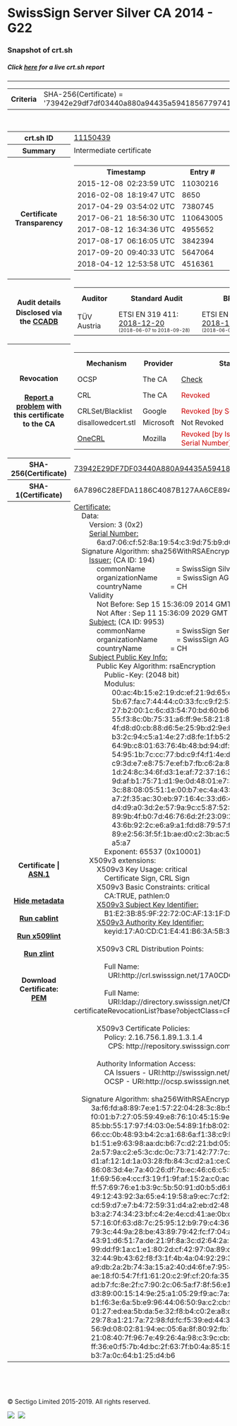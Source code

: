 # SwissSign Server Silver CA 2014 - G22
### Snapshot of crt.sh
##### Click [here](https://crt.sh/?q=73942E29DF7DF03440A880A94435A5941856779741B6E102BA41A586D01ACA02) for a live crt.sh report

---
<!DOCTYPE HTML PUBLIC "-//W3C//DTD HTML 4.0 Transitional//EN">
<HTML>

<BODY>

<TABLE>
  <TR>
    <TH class="outer">Criteria</TH>
    <TD class="outer">SHA-256(Certificate) = '73942e29df7df03440a880a94435a5941856779741b6e102ba41a586d01aca02'</TD>
  </TR>
</TABLE>
<BR>
<TABLE>
  <TR>
    <TH class="outer">crt.sh ID</TH>
    <TD class="outer"><A href="?id=11150439">11150439</A></TD>
  </TR>
  <TR>
    <TH class="outer">Summary</TH>
    <TD class="outer">Intermediate certificate</TD>
  </TR>
  <TR>
    <TH class="outer">Certificate<BR>Transparency</TH>
    <TD class="outer">
<TABLE class="options" style="margin-left:0px">
  <TR>
    <TH>Timestamp</TH>
    <TH>Entry #</TH>
    <TH>Log Operator</TH>
    <TH>Log URL</TH>
  </TR>
  <TR>
    <TD>2015-12-08&nbsp; <FONT class="small">02:23:59 UTC</FONT></TD>
    <TD>11030216</TD>
    <TD>Google</TD>
    <TD>https://ct.googleapis.com/pilot</TD>
  </TR>
  <TR>
    <TD>2016-02-08&nbsp; <FONT class="small">18:19:47 UTC</FONT></TD>
    <TD>8650</TD>
    <TD>Venafi</TD>
    <TD>https://ctlog.api.venafi.com</TD>
  </TR>
  <TR>
    <TD>2017-04-29&nbsp; <FONT class="small">03:54:02 UTC</FONT></TD>
    <TD>7380745</TD>
    <TD>Let's Encrypt</TD>
    <TD>https://clicky.ct.letsencrypt.org</TD>
  </TR>
  <TR>
    <TD>2017-06-21&nbsp; <FONT class="small">18:56:30 UTC</FONT></TD>
    <TD>110643005</TD>
    <TD>Google</TD>
    <TD>https://ct.googleapis.com/rocketeer</TD>
  </TR>
  <TR>
    <TD>2017-08-12&nbsp; <FONT class="small">16:34:36 UTC</FONT></TD>
    <TD>4955652</TD>
    <TD>DigiCert</TD>
    <TD>https://ct.ws.symantec.com</TD>
  </TR>
  <TR>
    <TD>2017-08-17&nbsp; <FONT class="small">06:16:05 UTC</FONT></TD>
    <TD>3842394</TD>
    <TD>Google</TD>
    <TD>https://ct.googleapis.com/skydiver</TD>
  </TR>
  <TR>
    <TD>2017-09-20&nbsp; <FONT class="small">09:40:33 UTC</FONT></TD>
    <TD>5647064</TD>
    <TD>WoTrus</TD>
    <TD>https://ctlog.wosign.com</TD>
  </TR>
  <TR>
    <TD>2018-04-12&nbsp; <FONT class="small">12:53:58 UTC</FONT></TD>
    <TD>4516361</TD>
    <TD>Sectigo</TD>
    <TD>https://dodo.ct.comodo.com</TD>
  </TR>
</TABLE>
    </TD>
  </TR>
  <TR>
    <TH class="outer">Audit details<BR>
      <DIV class="small" style="padding-top:3px">Disclosed via the
        <A href="//ccadb-public.secure.force.com/mozilla/PublicAllIntermediateCerts" target="_blank">CCADB</A></DIV>
    </TH>
    <TD class="outer">
<TABLE class="options" style="margin-left:0px">
  <TR>
    <TH>Auditor</TH>
    <TH>Standard Audit</TH>
    <TH>BR Audit</TH>
    <TH>EV SSL Audit</TH>
    <TH>Documents</TH>
    <TH>CCADB</TH>
    <TH>Root Owner / Certificate</TH>
  </TR>
  <TR>
    <TD style="vertical-align:middle">TÜV Austria</TD>
    <TD>ETSI EN 319 411:
      <A href="https://it-tuv.com/wp-content/uploads/2018/12/AA2018122003_Audit_Attestation_TA_CERT__SwissSign_Silver_G2.pdf" target="_blank">2018-12-20</A>
      <BR><FONT style="font-size:8pt">(2018-06-07 to 2018-09-28)</FONT></TD>
    <TD>ETSI EN 319 411:
      <A href="https://it-tuv.com/wp-content/uploads/2018/12/AA2018122003_Audit_Attestation_TA_CERT__SwissSign_Silver_G2.pdf" target="_blank">2018-12-20</A>
      <BR><FONT style="font-size:8pt">(2018-06-07 to 2018-09-28)</FONT></TD>
    <TD>No    <TD>
      <A href="http://repository.swisssign.com/SwissSign-Silver-CP-CPS.pdf" target="blank">CP</A>
      <A href="http://repository.swisssign.com/SwissSign-Silver-CP-CPS.pdf" target="blank">CPS</A>
    </TD>
    <TD><A href="//ccadb.force.com/001o000000xNw4lAAC" target="_blank">001o000000xNw4lAAC</A></TD>
    <TD><A href="/?id=2953">SwissSign AG</A></TD>
  </TR>
</TABLE>
    </TD>
  </TR>
  <TR>
    <TH class="outer">Revocation<BR><BR>
      <DIV class="small" style="padding-top:3px"><A href="?id=11150439&opt=problemreporting">Report a problem</A> with<BR>this certificate to the CA</DIV></TH>
    <TD class="outer">
      <TABLE class="options" style="margin-left:0px">
        <TR>
          <TH>Mechanism</TH>
          <TH>Provider</TH>
          <TH>Status</TH>
          <TH>Revocation Date</TH>
          <TH>Last Observed in CRL</TH>
          <TH>Last Checked <SPAN style="color:#CC0000;vertical-align:middle;font-size:70%;font-weight:normal">(Error)</SPAN></TH>
        </TR>
        <TR>
          <TD>OCSP</TD>
          <TD>The CA</TD>
          <TD><A href="?id=11150439&opt=ocsp">Check</A></TD>
          <TD><SPAN style="color:#888888">?</SPAN></TD>
          <TD><SPAN style="color:#888888">n/a</SPAN></TD>
          <TD><SPAN style="color:#888888">?</SPAN></TD>
        </TR>
        <TR>
          <TD>CRL</TD>
          <TD>The CA</TD>
          <TD><SPAN style="color:#CC0000">Revoked</SPAN></TD><TD>2018-12-11&nbsp; <FONT class="small">16:36:36 UTC</FONT></TD><TD>2019-08-27&nbsp; <FONT class="small">19:00:01 UTC</FONT></TD><TD>2019-12-04&nbsp; <FONT class="small">16:19:03 UTC</FONT></TD>
        </TR>
        <TR>
          <TD>CRLSet/Blacklist</TD>
          <TD>Google</TD>
          <TD><SPAN style="color:#CC0000">Revoked [by Serial Number]</SPAN></TD>
          <TD><SPAN style="color:#888888">n/a</SPAN></TD>
          <TD><SPAN style="color:#888888">n/a</SPAN></TD>
          <TD><SPAN style="color:#888888">n/a</SPAN></TD>
        </TR>
        <TR>
          <TD>disallowedcert.stl</TD>
          <TD>Microsoft</TD>
          <TD>Not Revoked</TD>
          <TD><SPAN style="color:#888888">n/a</SPAN></TD>
          <TD><SPAN style="color:#888888">n/a</SPAN></TD>
          <TD><SPAN style="color:#888888">n/a</SPAN></TD>
        </TR>
        <TR>
          <TD><A href="/mozilla-onecrl" target="_blank">OneCRL</A></TD>
          <TD>Mozilla</TD>
          <TD><SPAN style="color:#CC0000">Revoked [by Issuer Name, Serial Number]</SPAN></TD><TD>2019-01-18&nbsp; <FONT class="small">11:45:13 UTC</FONT></TD>
          <TD><SPAN style="color:#888888">n/a</SPAN></TD>
          <TD><SPAN style="color:#888888">n/a</SPAN></TD>
        </TR>
      </TABLE>
    </TD>
  </TR>
  <TR>
    <TH class="outer">SHA-256(Certificate)</TH>
    <TD class="outer"><A href="//censys.io/certificates/73942e29df7df03440a880a94435a5941856779741b6e102ba41a586d01aca02">73942E29DF7DF03440A880A94435A5941856779741B6E102BA41A586D01ACA02</A></TD>
  </TR>
  <TR>
    <TH class="outer">SHA-1(Certificate)</TH>
    <TD class="outer">6A7896C28EFDA1186C4087B127AA6CE8941B924F</TD>
  </TR>
  <TR>
    <TH class="outer">Certificate | <A href="?asn1=11150439">ASN.1</A>
      <SPAN class="small"><BR>
      <BR><BR><A href="?id=11150439&opt=nometadata">Hide metadata</A>
      <BR><BR><A href="?id=11150439&opt=cablint">Run cablint</A>
      <BR><BR><A href="?id=11150439&opt=x509lint">Run x509lint</A>
      <BR><BR><A href="?id=11150439&opt=zlint">Run zlint</A>
      <BR><BR><BR>Download Certificate: <A href="?d=11150439">PEM</A>
      </SPAN>
    </TH>
    <TD class="text"><A href="?d=11150439">Certificate:</A><BR>&nbsp;&nbsp;&nbsp;&nbsp;Data:<BR>&nbsp;&nbsp;&nbsp;&nbsp;&nbsp;&nbsp;&nbsp;&nbsp;Version:&nbsp;3&nbsp;(0x2)<BR>&nbsp;&nbsp;&nbsp;&nbsp;&nbsp;&nbsp;&nbsp;&nbsp;<A href="?serial=6ad706cf528a1954c39d75b9d0bd40">Serial&nbsp;Number:</A><BR>&nbsp;&nbsp;&nbsp;&nbsp;&nbsp;&nbsp;&nbsp;&nbsp;&nbsp;&nbsp;&nbsp;&nbsp;6a:d7:06:cf:52:8a:19:54:c3:9d:75:b9:d0:bd:40<BR>&nbsp;&nbsp;&nbsp;&nbsp;Signature&nbsp;Algorithm:&nbsp;sha256WithRSAEncryption<BR>&nbsp;&nbsp;&nbsp;&nbsp;&nbsp;&nbsp;&nbsp;&nbsp;<A href="?caid=194">Issuer:</A> <SPAN class="small">(CA ID: 194)</SPAN><BR>&nbsp;&nbsp;&nbsp;&nbsp;&nbsp;&nbsp;&nbsp;&nbsp;&nbsp;&nbsp;&nbsp;&nbsp;commonName&nbsp;&nbsp;&nbsp;&nbsp;&nbsp;&nbsp;&nbsp;&nbsp;&nbsp;&nbsp;&nbsp;&nbsp;&nbsp;&nbsp;&nbsp;&nbsp;=&nbsp;SwissSign&nbsp;Silver&nbsp;CA&nbsp;-&nbsp;G2<BR>&nbsp;&nbsp;&nbsp;&nbsp;&nbsp;&nbsp;&nbsp;&nbsp;&nbsp;&nbsp;&nbsp;&nbsp;organizationName&nbsp;&nbsp;&nbsp;&nbsp;&nbsp;&nbsp;&nbsp;&nbsp;&nbsp;&nbsp;=&nbsp;SwissSign&nbsp;AG<BR>&nbsp;&nbsp;&nbsp;&nbsp;&nbsp;&nbsp;&nbsp;&nbsp;&nbsp;&nbsp;&nbsp;&nbsp;countryName&nbsp;&nbsp;&nbsp;&nbsp;&nbsp;&nbsp;&nbsp;&nbsp;&nbsp;&nbsp;&nbsp;&nbsp;&nbsp;&nbsp;&nbsp;=&nbsp;CH<BR>&nbsp;&nbsp;&nbsp;&nbsp;&nbsp;&nbsp;&nbsp;&nbsp;Validity<BR>&nbsp;&nbsp;&nbsp;&nbsp;&nbsp;&nbsp;&nbsp;&nbsp;&nbsp;&nbsp;&nbsp;&nbsp;Not&nbsp;Before:&nbsp;Sep&nbsp;15&nbsp;15:36:09&nbsp;2014&nbsp;GMT<BR>&nbsp;&nbsp;&nbsp;&nbsp;&nbsp;&nbsp;&nbsp;&nbsp;&nbsp;&nbsp;&nbsp;&nbsp;Not&nbsp;After&nbsp;:&nbsp;Sep&nbsp;11&nbsp;15:36:09&nbsp;2029&nbsp;GMT<BR>&nbsp;&nbsp;&nbsp;&nbsp;&nbsp;&nbsp;&nbsp;&nbsp;<A href="?caid=9953">Subject:</A> <SPAN class="small">(CA ID: 9953)</SPAN><BR>&nbsp;&nbsp;&nbsp;&nbsp;&nbsp;&nbsp;&nbsp;&nbsp;&nbsp;&nbsp;&nbsp;&nbsp;commonName&nbsp;&nbsp;&nbsp;&nbsp;&nbsp;&nbsp;&nbsp;&nbsp;&nbsp;&nbsp;&nbsp;&nbsp;&nbsp;&nbsp;&nbsp;&nbsp;=&nbsp;SwissSign&nbsp;Server&nbsp;Silver&nbsp;CA&nbsp;2014&nbsp;-&nbsp;G22<BR>&nbsp;&nbsp;&nbsp;&nbsp;&nbsp;&nbsp;&nbsp;&nbsp;&nbsp;&nbsp;&nbsp;&nbsp;organizationName&nbsp;&nbsp;&nbsp;&nbsp;&nbsp;&nbsp;&nbsp;&nbsp;&nbsp;&nbsp;=&nbsp;SwissSign&nbsp;AG<BR>&nbsp;&nbsp;&nbsp;&nbsp;&nbsp;&nbsp;&nbsp;&nbsp;&nbsp;&nbsp;&nbsp;&nbsp;countryName&nbsp;&nbsp;&nbsp;&nbsp;&nbsp;&nbsp;&nbsp;&nbsp;&nbsp;&nbsp;&nbsp;&nbsp;&nbsp;&nbsp;&nbsp;=&nbsp;CH<BR>&nbsp;&nbsp;&nbsp;&nbsp;&nbsp;&nbsp;&nbsp;&nbsp;<A href="?spkisha256=39b11789c249d80005bd5f3fb31ddf32cf54f768634bb38024ce6705a5e3a15c">Subject&nbsp;Public&nbsp;Key&nbsp;Info:</A><BR>&nbsp;&nbsp;&nbsp;&nbsp;&nbsp;&nbsp;&nbsp;&nbsp;&nbsp;&nbsp;&nbsp;&nbsp;Public&nbsp;Key&nbsp;Algorithm:&nbsp;rsaEncryption<BR>&nbsp;&nbsp;&nbsp;&nbsp;&nbsp;&nbsp;&nbsp;&nbsp;&nbsp;&nbsp;&nbsp;&nbsp;&nbsp;&nbsp;&nbsp;&nbsp;Public-Key:&nbsp;(2048&nbsp;bit)<BR>&nbsp;&nbsp;&nbsp;&nbsp;&nbsp;&nbsp;&nbsp;&nbsp;&nbsp;&nbsp;&nbsp;&nbsp;&nbsp;&nbsp;&nbsp;&nbsp;Modulus:<BR>&nbsp;&nbsp;&nbsp;&nbsp;&nbsp;&nbsp;&nbsp;&nbsp;&nbsp;&nbsp;&nbsp;&nbsp;&nbsp;&nbsp;&nbsp;&nbsp;&nbsp;&nbsp;&nbsp;&nbsp;00:ac:4b:15:e2:19:dc:ef:21:9d:65:ef:cd:21:fb:<BR>&nbsp;&nbsp;&nbsp;&nbsp;&nbsp;&nbsp;&nbsp;&nbsp;&nbsp;&nbsp;&nbsp;&nbsp;&nbsp;&nbsp;&nbsp;&nbsp;&nbsp;&nbsp;&nbsp;&nbsp;5b:67:fa:c7:44:44:c0:33:fc:c9:f2:53:9a:01:6d:<BR>&nbsp;&nbsp;&nbsp;&nbsp;&nbsp;&nbsp;&nbsp;&nbsp;&nbsp;&nbsp;&nbsp;&nbsp;&nbsp;&nbsp;&nbsp;&nbsp;&nbsp;&nbsp;&nbsp;&nbsp;27:b2:00:1c:6c:d3:54:70:bd:60:b6:f0:0f:98:15:<BR>&nbsp;&nbsp;&nbsp;&nbsp;&nbsp;&nbsp;&nbsp;&nbsp;&nbsp;&nbsp;&nbsp;&nbsp;&nbsp;&nbsp;&nbsp;&nbsp;&nbsp;&nbsp;&nbsp;&nbsp;55:f3:8c:0b:75:31:a6:ff:9e:58:21:82:9d:76:26:<BR>&nbsp;&nbsp;&nbsp;&nbsp;&nbsp;&nbsp;&nbsp;&nbsp;&nbsp;&nbsp;&nbsp;&nbsp;&nbsp;&nbsp;&nbsp;&nbsp;&nbsp;&nbsp;&nbsp;&nbsp;4f:d8:d0:cb:88:d6:5e:25:9b:d2:9e:bd:31:25:24:<BR>&nbsp;&nbsp;&nbsp;&nbsp;&nbsp;&nbsp;&nbsp;&nbsp;&nbsp;&nbsp;&nbsp;&nbsp;&nbsp;&nbsp;&nbsp;&nbsp;&nbsp;&nbsp;&nbsp;&nbsp;b3:2c:94:c5:a1:4e:27:d8:fe:1f:b5:24:d1:fe:a7:<BR>&nbsp;&nbsp;&nbsp;&nbsp;&nbsp;&nbsp;&nbsp;&nbsp;&nbsp;&nbsp;&nbsp;&nbsp;&nbsp;&nbsp;&nbsp;&nbsp;&nbsp;&nbsp;&nbsp;&nbsp;64:9b:c8:01:63:76:4b:48:bd:94:df:87:82:08:34:<BR>&nbsp;&nbsp;&nbsp;&nbsp;&nbsp;&nbsp;&nbsp;&nbsp;&nbsp;&nbsp;&nbsp;&nbsp;&nbsp;&nbsp;&nbsp;&nbsp;&nbsp;&nbsp;&nbsp;&nbsp;54:95:1b:7c:cc:77:bd:c9:f4:f1:4e:de:8f:e0:01:<BR>&nbsp;&nbsp;&nbsp;&nbsp;&nbsp;&nbsp;&nbsp;&nbsp;&nbsp;&nbsp;&nbsp;&nbsp;&nbsp;&nbsp;&nbsp;&nbsp;&nbsp;&nbsp;&nbsp;&nbsp;c9:3d:e7:e8:75:7e:ef:b7:fb:c6:2a:89:47:04:4b:<BR>&nbsp;&nbsp;&nbsp;&nbsp;&nbsp;&nbsp;&nbsp;&nbsp;&nbsp;&nbsp;&nbsp;&nbsp;&nbsp;&nbsp;&nbsp;&nbsp;&nbsp;&nbsp;&nbsp;&nbsp;1d:24:8c:34:6f:d3:1e:af:72:37:16:30:e5:99:4d:<BR>&nbsp;&nbsp;&nbsp;&nbsp;&nbsp;&nbsp;&nbsp;&nbsp;&nbsp;&nbsp;&nbsp;&nbsp;&nbsp;&nbsp;&nbsp;&nbsp;&nbsp;&nbsp;&nbsp;&nbsp;9d:af:b1:75:71:d1:9e:0d:48:01:e7:3c:b5:83:67:<BR>&nbsp;&nbsp;&nbsp;&nbsp;&nbsp;&nbsp;&nbsp;&nbsp;&nbsp;&nbsp;&nbsp;&nbsp;&nbsp;&nbsp;&nbsp;&nbsp;&nbsp;&nbsp;&nbsp;&nbsp;3c:88:08:05:51:1e:00:b7:ec:4a:43:16:65:b7:96:<BR>&nbsp;&nbsp;&nbsp;&nbsp;&nbsp;&nbsp;&nbsp;&nbsp;&nbsp;&nbsp;&nbsp;&nbsp;&nbsp;&nbsp;&nbsp;&nbsp;&nbsp;&nbsp;&nbsp;&nbsp;a7:2f:35:ac:30:eb:97:16:4c:33:d6:42:ff:00:1b:<BR>&nbsp;&nbsp;&nbsp;&nbsp;&nbsp;&nbsp;&nbsp;&nbsp;&nbsp;&nbsp;&nbsp;&nbsp;&nbsp;&nbsp;&nbsp;&nbsp;&nbsp;&nbsp;&nbsp;&nbsp;d4:d9:a0:3d:2e:57:9a:9c:c5:87:52:26:bb:0a:de:<BR>&nbsp;&nbsp;&nbsp;&nbsp;&nbsp;&nbsp;&nbsp;&nbsp;&nbsp;&nbsp;&nbsp;&nbsp;&nbsp;&nbsp;&nbsp;&nbsp;&nbsp;&nbsp;&nbsp;&nbsp;89:9b:4f:b0:7d:46:76:6d:2f:23:09:25:03:9a:1c:<BR>&nbsp;&nbsp;&nbsp;&nbsp;&nbsp;&nbsp;&nbsp;&nbsp;&nbsp;&nbsp;&nbsp;&nbsp;&nbsp;&nbsp;&nbsp;&nbsp;&nbsp;&nbsp;&nbsp;&nbsp;43:6b:92:2c:e6:a9:a1:fd:d8:79:57:fb:97:ac:c3:<BR>&nbsp;&nbsp;&nbsp;&nbsp;&nbsp;&nbsp;&nbsp;&nbsp;&nbsp;&nbsp;&nbsp;&nbsp;&nbsp;&nbsp;&nbsp;&nbsp;&nbsp;&nbsp;&nbsp;&nbsp;89:e2:56:3f:5f:1b:ae:d0:c2:3b:ac:5a:1c:e5:b3:<BR>&nbsp;&nbsp;&nbsp;&nbsp;&nbsp;&nbsp;&nbsp;&nbsp;&nbsp;&nbsp;&nbsp;&nbsp;&nbsp;&nbsp;&nbsp;&nbsp;&nbsp;&nbsp;&nbsp;&nbsp;a5:a7<BR>&nbsp;&nbsp;&nbsp;&nbsp;&nbsp;&nbsp;&nbsp;&nbsp;&nbsp;&nbsp;&nbsp;&nbsp;&nbsp;&nbsp;&nbsp;&nbsp;Exponent:&nbsp;65537&nbsp;(0x10001)<BR>&nbsp;&nbsp;&nbsp;&nbsp;&nbsp;&nbsp;&nbsp;&nbsp;X509v3&nbsp;extensions:<BR>&nbsp;&nbsp;&nbsp;&nbsp;&nbsp;&nbsp;&nbsp;&nbsp;&nbsp;&nbsp;&nbsp;&nbsp;X509v3&nbsp;Key&nbsp;Usage:&nbsp;critical<BR>&nbsp;&nbsp;&nbsp;&nbsp;&nbsp;&nbsp;&nbsp;&nbsp;&nbsp;&nbsp;&nbsp;&nbsp;&nbsp;&nbsp;&nbsp;&nbsp;Certificate&nbsp;Sign,&nbsp;CRL&nbsp;Sign<BR>&nbsp;&nbsp;&nbsp;&nbsp;&nbsp;&nbsp;&nbsp;&nbsp;&nbsp;&nbsp;&nbsp;&nbsp;X509v3&nbsp;Basic&nbsp;Constraints:&nbsp;critical<BR>&nbsp;&nbsp;&nbsp;&nbsp;&nbsp;&nbsp;&nbsp;&nbsp;&nbsp;&nbsp;&nbsp;&nbsp;&nbsp;&nbsp;&nbsp;&nbsp;CA:TRUE,&nbsp;pathlen:0<BR>&nbsp;&nbsp;&nbsp;&nbsp;&nbsp;&nbsp;&nbsp;&nbsp;&nbsp;&nbsp;&nbsp;&nbsp;<A href="?ski=b1e23b859f22720caf131fd6372742640e2d04c1">X509v3&nbsp;Subject&nbsp;Key&nbsp;Identifier:</A><BR>&nbsp;&nbsp;&nbsp;&nbsp;&nbsp;&nbsp;&nbsp;&nbsp;&nbsp;&nbsp;&nbsp;&nbsp;&nbsp;&nbsp;&nbsp;&nbsp;B1:E2:3B:85:9F:22:72:0C:AF:13:1F:D6:37:27:42:64:0E:2D:04:C1<BR>&nbsp;&nbsp;&nbsp;&nbsp;&nbsp;&nbsp;&nbsp;&nbsp;&nbsp;&nbsp;&nbsp;&nbsp;<A href="?ski=17a0cdc1e441b63a5b3bcb459dbd1cc298fa8658">X509v3&nbsp;Authority&nbsp;Key&nbsp;Identifier:</A><BR>&nbsp;&nbsp;&nbsp;&nbsp;&nbsp;&nbsp;&nbsp;&nbsp;&nbsp;&nbsp;&nbsp;&nbsp;&nbsp;&nbsp;&nbsp;&nbsp;keyid:17:A0:CD:C1:E4:41:B6:3A:5B:3B:CB:45:9D:BD:1C:C2:98:FA:86:58<BR><BR>&nbsp;&nbsp;&nbsp;&nbsp;&nbsp;&nbsp;&nbsp;&nbsp;&nbsp;&nbsp;&nbsp;&nbsp;X509v3&nbsp;CRL&nbsp;Distribution&nbsp;Points:&nbsp;<BR><BR>&nbsp;&nbsp;&nbsp;&nbsp;&nbsp;&nbsp;&nbsp;&nbsp;&nbsp;&nbsp;&nbsp;&nbsp;&nbsp;&nbsp;&nbsp;&nbsp;Full&nbsp;Name:<BR>&nbsp;&nbsp;&nbsp;&nbsp;&nbsp;&nbsp;&nbsp;&nbsp;&nbsp;&nbsp;&nbsp;&nbsp;&nbsp;&nbsp;&nbsp;&nbsp;&nbsp;&nbsp;URI:http://crl.swisssign.net/17A0CDC1E441B63A5B3BCB459DBD1CC298FA8658<BR><BR>&nbsp;&nbsp;&nbsp;&nbsp;&nbsp;&nbsp;&nbsp;&nbsp;&nbsp;&nbsp;&nbsp;&nbsp;&nbsp;&nbsp;&nbsp;&nbsp;Full&nbsp;Name:<BR>&nbsp;&nbsp;&nbsp;&nbsp;&nbsp;&nbsp;&nbsp;&nbsp;&nbsp;&nbsp;&nbsp;&nbsp;&nbsp;&nbsp;&nbsp;&nbsp;&nbsp;&nbsp;URI:ldap://directory.swisssign.net/CN=17A0CDC1E441B63A5B3BCB459DBD1CC298FA8658%2CO=SwissSign%2CC=CH?certificateRevocationList?base?objectClass=cRLDistributionPoint<BR><BR>&nbsp;&nbsp;&nbsp;&nbsp;&nbsp;&nbsp;&nbsp;&nbsp;&nbsp;&nbsp;&nbsp;&nbsp;X509v3&nbsp;Certificate&nbsp;Policies:&nbsp;<BR>&nbsp;&nbsp;&nbsp;&nbsp;&nbsp;&nbsp;&nbsp;&nbsp;&nbsp;&nbsp;&nbsp;&nbsp;&nbsp;&nbsp;&nbsp;&nbsp;Policy:&nbsp;2.16.756.1.89.1.3.1.4<BR>&nbsp;&nbsp;&nbsp;&nbsp;&nbsp;&nbsp;&nbsp;&nbsp;&nbsp;&nbsp;&nbsp;&nbsp;&nbsp;&nbsp;&nbsp;&nbsp;&nbsp;&nbsp;CPS:&nbsp;http://repository.swisssign.com/SwissSign-Silver-CP-CPS.pdf<BR><BR>&nbsp;&nbsp;&nbsp;&nbsp;&nbsp;&nbsp;&nbsp;&nbsp;&nbsp;&nbsp;&nbsp;&nbsp;Authority&nbsp;Information&nbsp;Access:&nbsp;<BR>&nbsp;&nbsp;&nbsp;&nbsp;&nbsp;&nbsp;&nbsp;&nbsp;&nbsp;&nbsp;&nbsp;&nbsp;&nbsp;&nbsp;&nbsp;&nbsp;CA&nbsp;Issuers&nbsp;-&nbsp;URI:http://swisssign.net/cgi-bin/authority/download/17A0CDC1E441B63A5B3BCB459DBD1CC298FA8658<BR>&nbsp;&nbsp;&nbsp;&nbsp;&nbsp;&nbsp;&nbsp;&nbsp;&nbsp;&nbsp;&nbsp;&nbsp;&nbsp;&nbsp;&nbsp;&nbsp;OCSP&nbsp;-&nbsp;URI:http://ocsp.swisssign.net/17A0CDC1E441B63A5B3BCB459DBD1CC298FA8658<BR><BR>&nbsp;&nbsp;&nbsp;&nbsp;Signature&nbsp;Algorithm:&nbsp;sha256WithRSAEncryption<BR>&nbsp;&nbsp;&nbsp;&nbsp;&nbsp;&nbsp;&nbsp;&nbsp;&nbsp;3a:f6:fd:a8:89:7e:e1:57:22:04:28:3c:8b:5b:e7:4f:50:54:<BR>&nbsp;&nbsp;&nbsp;&nbsp;&nbsp;&nbsp;&nbsp;&nbsp;&nbsp;f0:01:b7:27:05:59:49:e8:76:10:45:15:9e:30:5b:3b:86:5d:<BR>&nbsp;&nbsp;&nbsp;&nbsp;&nbsp;&nbsp;&nbsp;&nbsp;&nbsp;85:bb:55:17:97:f4:03:0e:54:89:1f:b8:02:5b:20:cb:07:8c:<BR>&nbsp;&nbsp;&nbsp;&nbsp;&nbsp;&nbsp;&nbsp;&nbsp;&nbsp;66:cc:0b:48:93:b4:2c:a1:68:6a:f1:38:c9:b1:aa:df:70:0c:<BR>&nbsp;&nbsp;&nbsp;&nbsp;&nbsp;&nbsp;&nbsp;&nbsp;&nbsp;b1:51:e9:63:98:aa:dc:b6:7c:d2:21:bd:05:d3:65:6f:f0:cd:<BR>&nbsp;&nbsp;&nbsp;&nbsp;&nbsp;&nbsp;&nbsp;&nbsp;&nbsp;2a:57:9a:c2:e5:3c:dc:0c:73:71:42:77:7c:8a:0a:d9:60:54:<BR>&nbsp;&nbsp;&nbsp;&nbsp;&nbsp;&nbsp;&nbsp;&nbsp;&nbsp;d1:af:12:1d:1a:03:28:fb:84:3c:d2:a1:ce:03:f5:5e:c9:df:<BR>&nbsp;&nbsp;&nbsp;&nbsp;&nbsp;&nbsp;&nbsp;&nbsp;&nbsp;86:08:3d:4e:7a:40:26:df:7b:ec:46:c6:c5:5e:b4:ae:39:f1:<BR>&nbsp;&nbsp;&nbsp;&nbsp;&nbsp;&nbsp;&nbsp;&nbsp;&nbsp;1f:69:56:e4:cc:f3:19:f1:9f:af:15:2a:c0:ac:c2:cf:85:20:<BR>&nbsp;&nbsp;&nbsp;&nbsp;&nbsp;&nbsp;&nbsp;&nbsp;&nbsp;ff:57:69:76:e1:b3:9c:5b:50:91:d0:b5:d6:be:52:ce:e0:fe:<BR>&nbsp;&nbsp;&nbsp;&nbsp;&nbsp;&nbsp;&nbsp;&nbsp;&nbsp;49:12:43:92:3a:65:e4:19:58:a9:ec:7c:f2:c1:41:01:c8:bd:<BR>&nbsp;&nbsp;&nbsp;&nbsp;&nbsp;&nbsp;&nbsp;&nbsp;&nbsp;cd:59:d7:e7:b4:72:59:31:d4:a2:eb:d2:48:82:ea:11:fb:4b:<BR>&nbsp;&nbsp;&nbsp;&nbsp;&nbsp;&nbsp;&nbsp;&nbsp;&nbsp;b3:a2:74:34:23:bf:c4:2e:4e:cd:41:ae:0b:dc:85:a5:11:ec:<BR>&nbsp;&nbsp;&nbsp;&nbsp;&nbsp;&nbsp;&nbsp;&nbsp;&nbsp;57:16:0f:63:d8:7c:25:95:12:b9:79:c4:36:ba:93:73:2d:d2:<BR>&nbsp;&nbsp;&nbsp;&nbsp;&nbsp;&nbsp;&nbsp;&nbsp;&nbsp;79:3c:44:9a:28:be:43:89:79:42:fc:f7:04:a2:f1:59:cb:a0:<BR>&nbsp;&nbsp;&nbsp;&nbsp;&nbsp;&nbsp;&nbsp;&nbsp;&nbsp;43:91:d6:51:7a:de:21:9f:8a:3c:d2:64:2a:74:2e:49:e6:99:<BR>&nbsp;&nbsp;&nbsp;&nbsp;&nbsp;&nbsp;&nbsp;&nbsp;&nbsp;99:dd:f9:1a:c1:e1:80:2d:cf:42:97:0a:89:d9:63:c1:ba:66:<BR>&nbsp;&nbsp;&nbsp;&nbsp;&nbsp;&nbsp;&nbsp;&nbsp;&nbsp;32:44:9b:43:62:f8:f3:1f:4b:4a:04:92:29:3f:81:cc:c4:99:<BR>&nbsp;&nbsp;&nbsp;&nbsp;&nbsp;&nbsp;&nbsp;&nbsp;&nbsp;a9:db:2a:2b:74:3a:15:a2:40:d4:6f:e7:95:4d:f2:05:ce:9d:<BR>&nbsp;&nbsp;&nbsp;&nbsp;&nbsp;&nbsp;&nbsp;&nbsp;&nbsp;ae:18:f0:54:7f:f1:61:20:c2:9f:cf:20:fa:35:ac:11:14:cf:<BR>&nbsp;&nbsp;&nbsp;&nbsp;&nbsp;&nbsp;&nbsp;&nbsp;&nbsp;ad:b7:fc:8e:2f:c7:90:2c:06:5a:f7:8f:56:e1:5f:5a:c2:4a:<BR>&nbsp;&nbsp;&nbsp;&nbsp;&nbsp;&nbsp;&nbsp;&nbsp;&nbsp;d3:89:00:15:14:9e:25:a1:05:29:f9:ac:7a:8c:1f:22:96:b5:<BR>&nbsp;&nbsp;&nbsp;&nbsp;&nbsp;&nbsp;&nbsp;&nbsp;&nbsp;b1:f6:3e:6a:5b:e9:96:44:06:50:9a:c2:cb:96:6c:36:15:4e:<BR>&nbsp;&nbsp;&nbsp;&nbsp;&nbsp;&nbsp;&nbsp;&nbsp;&nbsp;01:27:ed:ea:5b:da:5e:32:f8:b4:c0:2e:a8:d9:f8:53:99:73:<BR>&nbsp;&nbsp;&nbsp;&nbsp;&nbsp;&nbsp;&nbsp;&nbsp;&nbsp;29:78:a1:21:7a:72:98:fd:fc:f5:39:ed:44:37:2f:15:9d:6a:<BR>&nbsp;&nbsp;&nbsp;&nbsp;&nbsp;&nbsp;&nbsp;&nbsp;&nbsp;56:9d:08:02:81:94:ec:05:6a:8f:80:92:fb:7c:99:00:b6:4d:<BR>&nbsp;&nbsp;&nbsp;&nbsp;&nbsp;&nbsp;&nbsp;&nbsp;&nbsp;21:08:40:7f:96:7e:49:26:4a:98:c3:9c:cb:ac:5a:e4:5d:cb:<BR>&nbsp;&nbsp;&nbsp;&nbsp;&nbsp;&nbsp;&nbsp;&nbsp;&nbsp;ff:36:e0:f5:7b:4d:bc:2f:63:7f:b0:4a:85:15:8d:7b:6f:c9:<BR>&nbsp;&nbsp;&nbsp;&nbsp;&nbsp;&nbsp;&nbsp;&nbsp;&nbsp;b3:7a:0c:64:b1:25:d4:b6<BR>    </TD>
  </TR>
</TABLE>

  <BR><BR><BR>

  <P class="copyright">&copy; Sectigo Limited 2015-2019. All rights reserved.</P>
  <DIV>
    <A href="https://sectigo.com/"><IMG src="/sectigo_s.png"></A>
    &nbsp;<A href="https://github.com/crtsh"><IMG src="/GitHub-Mark-32px.png"></A>
  </DIV>
</BODY>
</HTML>

